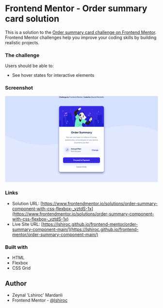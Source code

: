 # Frontend Mentor - Order summary card solution

This is a solution to the [Order summary card challenge on Frontend Mentor](https://www.frontendmentor.io/challenges/order-summary-component-QlPmajDUj). Frontend Mentor challenges help you improve your coding skills by building realistic projects. 

### The challenge

Users should be able to:

- See hover states for interactive elements

### Screenshot

![](./screenshot.png)

### Links

- Solution URL: [https://www.frontendmentor.io/solutions/order-summary-component-with-css-flexbox-_vztdS-1x](https://www.frontendmentor.io/solutions/order-summary-component-with-css-flexbox-_vztdS-1x)
- Live Site URL: [https://lshiroc.github.io/frontend-mentor/order-summary-component-main/](https://lshiroc.github.io/frontend-mentor/order-summary-component-main/)

### Built with

- HTML
- Flexbox
- CSS Grid

## Author
- Zeynal 'Lshiroc' Mardanli
- Frontend Mentor - [@lshiroc](https://www.frontendmentor.io/profile/lshiroc)
